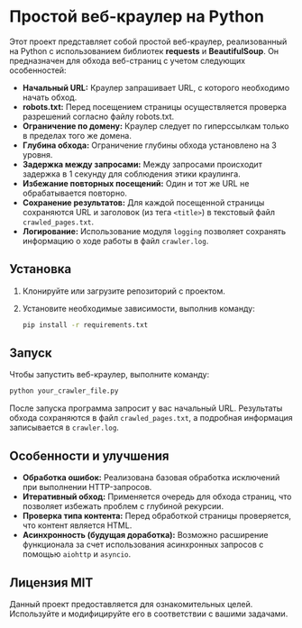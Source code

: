 # Простой веб-краулер на Python

Этот проект представляет собой простой веб-краулер, реализованный на Python с использованием библиотек **requests** и **BeautifulSoup**. Он предназначен для обхода веб-страниц с учетом следующих особенностей:

- **Начальный URL:** Краулер запрашивает URL, с которого необходимо начать обход.
- **robots.txt:** Перед посещением страницы осуществляется проверка разрешений согласно файлу robots.txt.
- **Ограничение по домену:** Краулер следует по гиперссылкам только в пределах того же домена.
- **Глубина обхода:** Ограничение глубины обхода установлено на 3 уровня.
- **Задержка между запросами:** Между запросами происходит задержка в 1 секунду для соблюдения этики краулинга.
- **Избежание повторных посещений:** Один и тот же URL не обрабатывается повторно.
- **Сохранение результатов:** Для каждой посещенной страницы сохраняются URL и заголовок (из тега `<title>`) в текстовый файл `crawled_pages.txt`.
- **Логирование:** Использование модуля `logging` позволяет сохранять информацию о ходе работы в файл `crawler.log`.

## Установка

1. Клонируйте или загрузите репозиторий с проектом.
2. Установите необходимые зависимости, выполнив команду:

   ```bash
   pip install -r requirements.txt
   ```

## Запуск

Чтобы запустить веб-краулер, выполните команду:

```bash
python your_crawler_file.py
```

После запуска программа запросит у вас начальный URL. Результаты обхода сохраняются в файл `crawled_pages.txt`, а подробная информация записывается в `crawler.log`.

## Особенности и улучшения

- **Обработка ошибок:** Реализована базовая обработка исключений при выполнении HTTP-запросов.
- **Итеративный обход:** Применяется очередь для обхода страниц, что позволяет избежать проблем с глубиной рекурсии.
- **Проверка типа контента:** Перед обработкой страницы проверяется, что контент является HTML.
- **Асинхронность (будущая доработка):** Возможно расширение функционала за счет использования асинхронных запросов с помощью `aiohttp` и `asyncio`.

## Лицензия MIT

Данный проект предоставляется для ознакомительных целей. Используйте и модифицируйте его в соответствии с вашими задачами.

